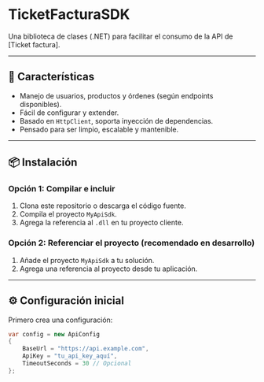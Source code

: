 # TicketFacturaSDK

Una biblioteca de clases (.NET) para facilitar el consumo de la API de [Ticket factura].

---

## 🚀 Características

- Manejo de usuarios, productos y órdenes (según endpoints disponibles).
- Fácil de configurar y extender.
- Basado en `HttpClient`, soporta inyección de dependencias.
- Pensado para ser limpio, escalable y mantenible.

---

## 📦 Instalación

### Opción 1: Compilar e incluir

1. Clona este repositorio o descarga el código fuente.
2. Compila el proyecto `MyApiSdk`.
3. Agrega la referencia al `.dll` en tu proyecto cliente.

### Opción 2: Referenciar el proyecto (recomendado en desarrollo)

1. Añade el proyecto `MyApiSdk` a tu solución.
2. Agrega una referencia al proyecto desde tu aplicación.

---

## ⚙️ Configuración inicial

Primero crea una configuración:

```csharp
var config = new ApiConfig
{
    BaseUrl = "https://api.example.com",
    ApiKey = "tu_api_key_aquí",
    TimeoutSeconds = 30 // Opcional
};
